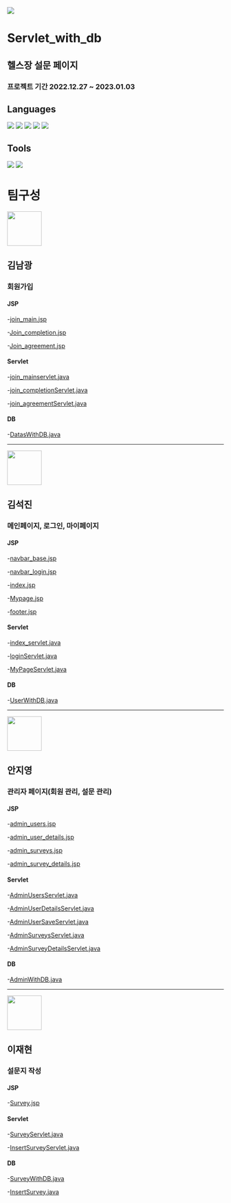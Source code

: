 <img src="https://capsule-render.vercel.app/api?type=waving&color=gradient&height=200&section=header&text=Holy_Moly&fontSize=70" />

# Servlet_with_db

## 헬스장 설문 페이지

### 프로젝트 기간 2022.12.27 ~ 2023.01.03

## Languages

<img src="https://img.shields.io/badge/Java-007396?style=flat&logo=Conda-Forge&logoColor=white" />

<img src="https://img.shields.io/badge/MySQL-4479A1?style=flat&logo=MySQL&logoColor=white" />

<img src="https://img.shields.io/badge/Bootstrap-831083?style=flat&logo=Conda-Forge&logoColor=white"/>

<img src="https://img.shields.io/badge/CSS-EA4335?style=flat&logo=MySQL&logoColor=white" />

<img src="https://img.shields.io/badge/HTML-EA8947?style=flat&logo=MySQL&logoColor=white" />

## Tools

<img src="https://img.shields.io/badge/Visual%20Studio%20Code-007ACC?style=flat&logo=VisualStudioCode&logoColor=white" />

<img src="https://img.shields.io/badge/My%20SQL%20Workbench-188038?style=flat&logo=MySQL&logoColor=white" />

# 팀구성

<img src="https://avatars.githubusercontent.com/u/111833622?v=4" width="80">

## 김남광

### 회원가입

#### JSP

-[join_main.jsp](https://github.com/KimNamKwang/servlet_with_db/blob/master/src/main/resources/META-INF/resources/Join_main.jsp)

-[Join_completion.jsp](https://github.com/KimNamKwang/servlet_with_db/blob/master/src/main/resources/META-INF/resources/Join_completion.jsp)

-[Join_agreement.jsp](https://github.com/KimNamKwang/servlet_with_db/blob/master/src/main/resources/META-INF/resources/Join_agreement.jsp)

#### Servlet

-[join_mainservlet.java](https://github.com/KimNamKwang/servlet_with_db/blob/master/src/main/java/com/kh_semi/servlet_with_db/servlets/join_mainservlet.java)

-[join_completionServlet.java](https://github.com/KimNamKwang/servlet_with_db/blob/master/src/main/java/com/kh_semi/servlet_with_db/servlets/join_completionServlet.java)

-[join_agreementServlet.java](https://github.com/KimNamKwang/servlet_with_db/blob/master/src/main/java/com/kh_semi/servlet_with_db/servlets/join_agreementServlet.java)

#### DB

-[DatasWithDB.java](https://github.com/KimNamKwang/servlet_with_db/blob/master/src/main/java/com/kh_semi/servlet_with_db/dao/DatasWithDB.java)

<hr>

<img src="https://avatars.githubusercontent.com/u/67856821?v=4" width="80">

## 김석진

### 메인페이지, 로그인, 마이페이지

#### JSP

-[navbar_base.jsp](https://github.com/KimNamKwang/servlet_with_db/blob/master/src/main/resources/META-INF/resources/navbar_base.jsp)

-[navbar_login.jsp](https://github.com/KimNamKwang/servlet_with_db/blob/master/src/main/resources/META-INF/resources/navbar_login.jsp)

-[index.jsp](https://github.com/KimNamKwang/servlet_with_db/blob/master/src/main/resources/META-INF/resources/index.jsp)

-[Mypage.jsp](https://github.com/KimNamKwang/servlet_with_db/blob/master/src/main/resources/META-INF/resources/Mypage.jsp)

-[footer.jsp](https://github.com/KimNamKwang/servlet_with_db/blob/master/src/main/resources/META-INF/resources/footer.jsp)

#### Servlet

-[index_servlet.java](https://github.com/KimNamKwang/servlet_with_db/blob/master/src/main/java/com/kh_semi/servlet_with_db/servlets/index_servlet.java)

-[loginServlet.java](https://github.com/KimNamKwang/servlet_with_db/blob/master/src/main/java/com/kh_semi/servlet_with_db/servlets/loginServlet.java)

-[MyPageServlet.java](https://github.com/KimNamKwang/servlet_with_db/blob/master/src/main/java/com/kh_semi/servlet_with_db/servlets/MyPageServlet.java)

#### DB

-[UserWithDB.java](https://github.com/KimNamKwang/servlet_with_db/blob/master/src/main/java/com/kh_semi/servlet_with_db/dao/UserWithDB.java)

<hr>

<img src="https://avatars.githubusercontent.com/u/109323666?v=4" width="80">

## 안지영

### 관리자 페이지(회원 관리, 설문 관리)

#### JSP

-[admin_users.jsp](https://github.com/KimNamKwang/servlet_with_db/blob/master/src/main/resources/META-INF/resources/admin_users.jsp)

-[admin_user_details.jsp](https://github.com/KimNamKwang/servlet_with_db/blob/master/src/main/resources/META-INF/resources/admin_user_details.jsp)

-[admin_surveys.jsp](https://github.com/KimNamKwang/servlet_with_db/blob/master/src/main/resources/META-INF/resources/admin_surveys.jsp)

-[admin_survey_details.jsp](https://github.com/KimNamKwang/servlet_with_db/blob/master/src/main/resources/META-INF/resources/admin_survey_details.jsp)

#### Servlet

-[AdminUsersServlet.java](https://github.com/KimNamKwang/servlet_with_db/blob/master/src/main/java/com/kh_semi/servlet_with_db/servlets/Admin_usersServlet.java)

-[AdminUserDetailsServlet.java](https://github.com/KimNamKwang/servlet_with_db/blob/master/src/main/java/com/kh_semi/servlet_with_db/servlets/AdminUserDetailsServlet.java)

-[AdminUserSaveServlet.java](https://github.com/KimNamKwang/servlet_with_db/blob/master/src/main/java/com/kh_semi/servlet_with_db/servlets/AdminUserSaveServlet.java)

-[AdminSurveysServlet.java](https://github.com/KimNamKwang/servlet_with_db/blob/master/src/main/java/com/kh_semi/servlet_with_db/servlets/AdminSurveysServlet.java)

-[AdminSurveyDetailsServlet.java](https://github.com/KimNamKwang/servlet_with_db/blob/master/src/main/java/com/kh_semi/servlet_with_db/servlets/AdminSurveyDetailsServlet.java)

#### DB

-[AdminWithDB.java](https://github.com/KimNamKwang/servlet_with_db/blob/master/src/main/java/com/kh_semi/servlet_with_db/dao/AdminWithDB.java)

<hr>

<img src="https://avatars.githubusercontent.com/u/109524076?v=4" width="80">

## 이재현

### 설문지 작성

#### JSP

-[Survey.jsp](https://github.com/KimNamKwang/servlet_with_db/blob/master/src/main/resources/META-INF/resources/Survey.jsp)

#### Servlet

-[SurveyServlet.java](https://github.com/KimNamKwang/servlet_with_db/blob/master/src/main/java/com/kh_semi/servlet_with_db/servlets/SurveyServlet.java)

-[InsertSurveyServlet.java](https://github.com/KimNamKwang/servlet_with_db/blob/master/src/main/java/com/kh_semi/servlet_with_db/servlets/InsertSurveyServlet.java)

#### DB

-[SurveyWithDB.java](https://github.com/KimNamKwang/servlet_with_db/blob/master/src/main/java/com/kh_semi/servlet_with_db/dao/SurveyWithDB.java)

-[InsertSurvey.java](https://github.com/KimNamKwang/servlet_with_db/blob/master/src/main/java/com/kh_semi/servlet_with_db/dao/InsertSurvey.java)